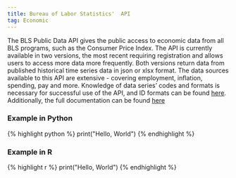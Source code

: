 ```yaml
---
title: Bureau of Labor Statistics'  API
tag: Economic
---
```

The BLS Public Data API gives the public access to economic data from all BLS programs, such as the Consumer Price Index. The API is currently available in two versions, the most recent requiring registration and allows users to access more data more frequently. Both versions return data from published historical time series data in json or xlsx format.
The data sources available to this API are extensive - covering employment, inflation, spending, pay and more. Knowledge of data series’ codes and formats is necessary for successful use of the API, and ID formats can be found [here](https://www.bls.gov/help/hlpforma.htm). Additionally, the full documentation can be found [here](https://www.bls.gov/developers/home.htm)

### Example in Python
{% highlight python %}
print("Hello, World")
{% endhighlight %}

### Example in R
{% highlight r %}
print("Hello, World")
{% endhighlight %}

